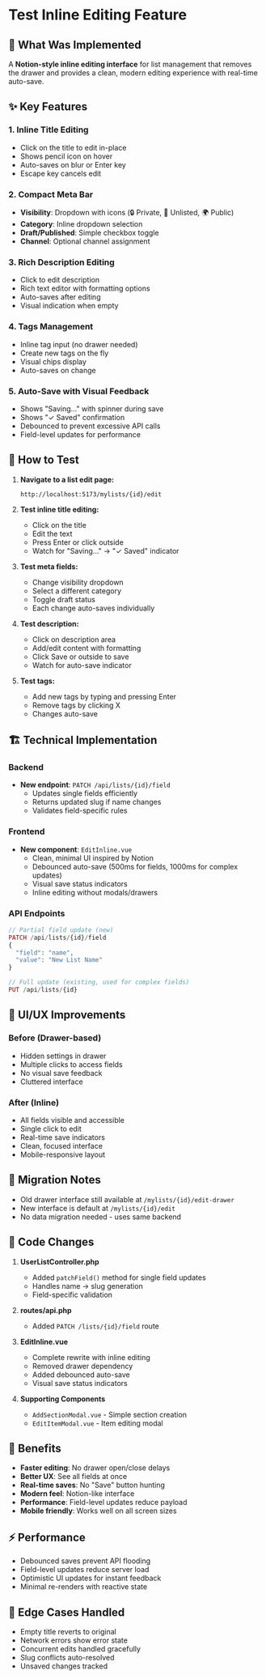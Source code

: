 # Test Inline Editing Feature

## 🎯 What Was Implemented

A **Notion-style inline editing interface** for list management that removes the drawer and provides a clean, modern editing experience with real-time auto-save.

## ✨ Key Features

### 1. **Inline Title Editing**
- Click on the title to edit in-place
- Shows pencil icon on hover
- Auto-saves on blur or Enter key
- Escape key cancels edit

### 2. **Compact Meta Bar**
- **Visibility**: Dropdown with icons (🔒 Private, 🔗 Unlisted, 🌍 Public)
- **Category**: Inline dropdown selection
- **Draft/Published**: Simple checkbox toggle
- **Channel**: Optional channel assignment

### 3. **Rich Description Editing**
- Click to edit description
- Rich text editor with formatting options
- Auto-saves after editing
- Visual indication when empty

### 4. **Tags Management**
- Inline tag input (no drawer needed)
- Create new tags on the fly
- Visual chips display
- Auto-saves on change

### 5. **Auto-Save with Visual Feedback**
- Shows "Saving..." with spinner during save
- Shows "✓ Saved" confirmation
- Debounced to prevent excessive API calls
- Field-level updates for performance

## 🧪 How to Test

1. **Navigate to a list edit page:**
   ```
   http://localhost:5173/mylists/{id}/edit
   ```

2. **Test inline title editing:**
   - Click on the title
   - Edit the text
   - Press Enter or click outside
   - Watch for "Saving..." → "✓ Saved" indicator

3. **Test meta fields:**
   - Change visibility dropdown
   - Select a different category
   - Toggle draft status
   - Each change auto-saves individually

4. **Test description:**
   - Click on description area
   - Add/edit content with formatting
   - Click Save or outside to save
   - Watch for auto-save indicator

5. **Test tags:**
   - Add new tags by typing and pressing Enter
   - Remove tags by clicking X
   - Changes auto-save

## 🏗️ Technical Implementation

### Backend
- **New endpoint**: `PATCH /api/lists/{id}/field`
  - Updates single fields efficiently
  - Returns updated slug if name changes
  - Validates field-specific rules

### Frontend
- **New component**: `EditInline.vue`
  - Clean, minimal UI inspired by Notion
  - Debounced auto-save (500ms for fields, 1000ms for complex updates)
  - Visual save status indicators
  - Inline editing without modals/drawers

### API Endpoints
```php
// Partial field update (new)
PATCH /api/lists/{id}/field
{
  "field": "name",
  "value": "New List Name"
}

// Full update (existing, used for complex fields)
PUT /api/lists/{id}
```

## 🎨 UI/UX Improvements

### Before (Drawer-based)
- Hidden settings in drawer
- Multiple clicks to access fields
- No visual save feedback
- Cluttered interface

### After (Inline)
- All fields visible and accessible
- Single click to edit
- Real-time save indicators
- Clean, focused interface
- Mobile-responsive layout

## 🔄 Migration Notes

- Old drawer interface still available at `/mylists/{id}/edit-drawer`
- New interface is default at `/mylists/{id}/edit`
- No data migration needed - uses same backend

## 📝 Code Changes

1. **UserListController.php**
   - Added `patchField()` method for single field updates
   - Handles name → slug generation
   - Field-specific validation

2. **routes/api.php**
   - Added `PATCH /lists/{id}/field` route

3. **EditInline.vue**
   - Complete rewrite with inline editing
   - Removed drawer dependency
   - Added debounced auto-save
   - Visual save status indicators

4. **Supporting Components**
   - `AddSectionModal.vue` - Simple section creation
   - `EditItemModal.vue` - Item editing modal

## 🚀 Benefits

- **Faster editing**: No drawer open/close delays
- **Better UX**: See all fields at once
- **Real-time saves**: No "Save" button hunting
- **Modern feel**: Notion-like interface
- **Performance**: Field-level updates reduce payload
- **Mobile friendly**: Works well on all screen sizes

## ⚡ Performance

- Debounced saves prevent API flooding
- Field-level updates reduce server load
- Optimistic UI updates for instant feedback
- Minimal re-renders with reactive state

## 🐛 Edge Cases Handled

- Empty title reverts to original
- Network errors show error state
- Concurrent edits handled gracefully
- Slug conflicts auto-resolved
- Unsaved changes tracked
